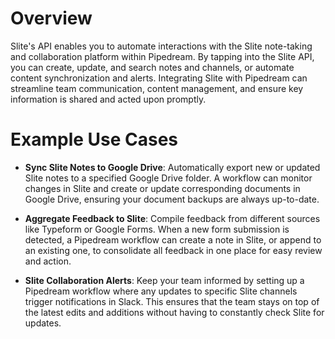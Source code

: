 # Overview

Slite's API enables you to automate interactions with the Slite note-taking and collaboration platform within Pipedream. By tapping into the Slite API, you can create, update, and search notes and channels, or automate content synchronization and alerts. Integrating Slite with Pipedream can streamline team communication, content management, and ensure key information is shared and acted upon promptly.

# Example Use Cases

- **Sync Slite Notes to Google Drive**: Automatically export new or updated Slite notes to a specified Google Drive folder. A workflow can monitor changes in Slite and create or update corresponding documents in Google Drive, ensuring your document backups are always up-to-date.

- **Aggregate Feedback to Slite**: Compile feedback from different sources like Typeform or Google Forms. When a new form submission is detected, a Pipedream workflow can create a note in Slite, or append to an existing one, to consolidate all feedback in one place for easy review and action.

- **Slite Collaboration Alerts**: Keep your team informed by setting up a Pipedream workflow where any updates to specific Slite channels trigger notifications in Slack. This ensures that the team stays on top of the latest edits and additions without having to constantly check Slite for updates.
